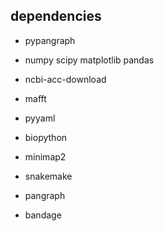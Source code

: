 ## dependencies

- pypangraph
- numpy scipy matplotlib pandas
- ncbi-acc-download
- mafft
- pyyaml
- biopython
- minimap2
- snakemake

- pangraph
- bandage
